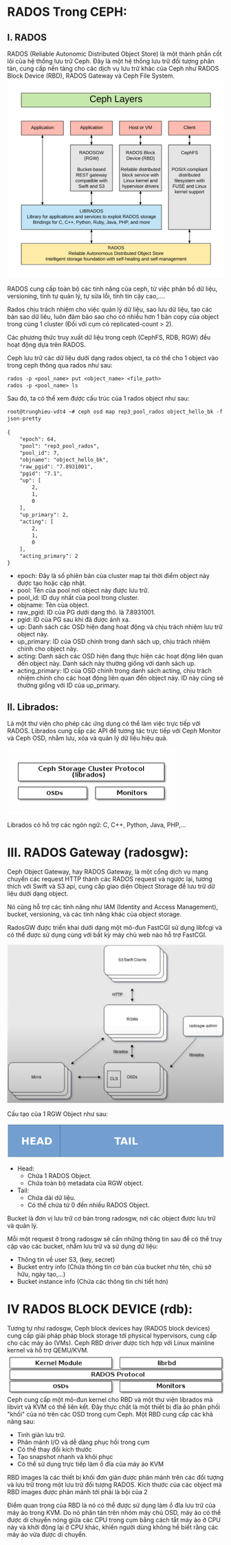 # RADOS Trong CEPH:

## I. RADOS
RADOS (Reliable Autonomic Distributed Object Store) là một thành phần cốt lõi của hệ thống lưu trữ Ceph. Đây là một hệ thống lưu trữ đối tượng phân tán, cung cấp nền tảng cho các dịch vụ lưu trữ khác của Ceph như RADOS Block Device (RBD), RADOS Gateway và Ceph File System.
![alt text](../Picture/rados.png)

RADOS cung cấp toàn bộ các tính năng của ceph, từ việc phân bố dữ liệu, versioning, tính tự quản lý, tự sửa lỗi, tính tin cậy cao,....

Rados chịu trách nhiệm cho việc quản lý dữ liệu, sao lưu dữ liệu, tạo các bản sao dữ liêu, luôn đảm bảo sao cho có nhiều hơn 1 bản copy của object trong cùng 1 cluster (Đối với cụm có replicated-count > 2).

Các phương thức truy xuất dữ liệu trong ceph (CephFS, RDB, RGW) đều hoạt động dựa trên RADOS.

Ceph lưu trữ các dữ liệu dưới dạng rados object, ta có thể cho 1 object vào trong ceph thông qua rados như sau:
```
rados -p <pool_name> put <object_name> <file_path>
rados -p <pool_name> ls
```
Sau đó, ta có thể xem được cấu trúc của 1 rados object như sau:
```
root@trunghieu-vdt4 ~# ceph osd map rep3_pool_rados object_hello_bk -f json-pretty

{
    "epoch": 64,
    "pool": "rep3_pool_rados",
    "pool_id": 7,
    "objname": "object_hello_bk",
    "raw_pgid": "7.8931001",
    "pgid": "7.1",
    "up": [
        2,
        1,
        0
    ],
    "up_primary": 2,
    "acting": [
        2,
        1,
        0
    ],
    "acting_primary": 2
}
```
- epoch: Đây là số phiên bản của cluster map tại thời điểm object này được tạo hoặc cập nhật. 
- pool: Tên của pool nơi object này được lưu trữ.  
- pool_id: ID duy nhất của pool trong cluster.
- objname: Tên của object.
- raw_pgid: ID của PG dưới dạng thô. là 7.8931001.
- pgid: ID của PG sau khi đã được ánh xạ. 
- up: Danh sách các OSD hiện đang hoạt động và chịu trách nhiệm lưu trữ object này.
- up_primary: ID của OSD chính trong danh sách up, chịu trách nhiệm chính cho object này. 
- acting: Danh sách các OSD hiện đang thực hiện các hoạt động liên quan đến object này. Danh sách này thường giống với danh sách up.
- acting_primary: ID của OSD chính trong danh sách acting, chịu trách nhiệm chính cho các hoạt động liên quan đến object này. ID này cũng sẽ thường giống với ID của up_primary.
## II. Librados:

Là một thư viện cho phép các ứng dụng có thể làm việc trực tiếp với RADOS. Librados cung cấp các API để tương tác trực tiếp với Ceph Monitor và Ceph OSD, nhằm lưu, xóa và quản lý dữ liệu hiệu quả.

![alt text](../Picture/librados.png)

Librados có hỗ trợ các ngôn ngữ: C, C++, Python, Java, PHP,...

# III. RADOS Gateway (radosgw):

Ceph Object Gateway, hay RADOS Gateway, là một cổng dịch vụ mạng chuyển các request HTTP thành các RADOS request và ngược lại, tương thích với Swift và S3 api, cung cấp giao diện Object Storage để lưu trữ dữ liệu dưới dạng object.

Nó cũng hỗ trợ các tính năng như IAM (Identity and Access Management), bucket, versioning, và các tính năng khác của object storage.

RadosGW được triển khai dưới dạng một mô-đun FastCGI sử dụng libfcgi và có thể được sử dụng cùng với bất kỳ máy chủ web nào hỗ trợ FastCGI.

![alt text](../Picture/radosgw-struc.png)

Cấu tạo của 1 RGW Object như sau:

![alt text](../Picture/radosgw-object.png)
- Head: 
  - Chứa 1 RADOS Object.
  - Chứa toàn bộ metadata của RGW object.
- Tail: 
  - Chứa dải dữ liệu.
  - Có thể chứa từ 0 đến nhiều RADOS Object.

Bucket là đơn vị lưu trữ cơ bản trong radosgw, nơi các object được lưu trữ và quản lý.

Mỗi một request ở trong radosgw sẽ cần những thông tin sau để có thể truy cập vào các bucket, nhằm lưu trữ và sử dụng dữ liệu:
 - Thông tin về user S3, (key, secret)
 - Bucket entry info (Chứa thông tin cơ bản của bucket như tên, chủ sở hữu, ngày tạo,...)
 - Bucket instance info (Chứa các thông tin chi tiết hơn)



# IV RADOS BLOCK DEVICE (rdb):

Tương tự như radosgw, Ceph block devices hay (RADOS block devices) cung cấp giải pháp pháp block storage tới physical hypervisors, cung cấp cho các máy ảo (VMs). Ceph RBD driver được tích hợp với Linux mainline kernel và hỗ trợ QEMU/KVM.
![alt text](../Picture/rbd.png)
Ceph cung cấp một mô-đun kernel cho RBD và một thư viện librados mà libvirt và KVM có thể liên kết. Đây thực chất là một thiết bị đĩa ảo phân phối "khối" của nó trên các OSD trong cụm Ceph. Một RBD cung cấp các khả năng sau:

- Tinh giản lưu trữ.
- Phân mảnh I/O và dễ dàng phục hồi trong cụm
- Có thể thay đổi kích thước
- Tạo snapshot nhanh và khôi phục
- Có thể sử dụng trực tiếp làm ổ đĩa của máy ảo KVM

RBD images là các thiết bị khối đơn giản được phân mảnh trên các đối tượng và lưu trữ trong một lưu trữ đối tượng RADOS. Kích thước của các object mà RBD images được phân mảnh tới phải là bội của 2

Điểm quan trọng của RBD là nó có thể được sử dụng làm ổ đĩa lưu trữ của máy ảo trong KVM. Do nó phân tán trên nhóm máy chủ OSD, máy ảo có thể được di chuyển nóng giữa các CPU trong cụm bằng cách tắt máy ảo ở CPU này và khởi động lại ở CPU khác, khiến người dùng không hề biết rằng các máy ảo vừa được di chuyển.



